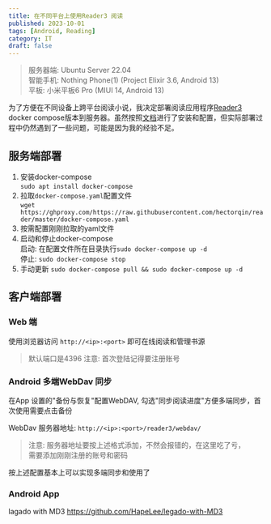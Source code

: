 ```yaml
---
title: 在不同平台上使用Reader3 阅读
published: 2023-10-01
tags: [Android, Reading]
category: IT
draft: false
---
```

> 服务器端: Ubuntu Server 22.04  
> 智能手机: Nothing Phone(1) (Project Elixir 3.6, Android 13)  
> 平板: 小米平板6 Pro (MIUI 14, Android 13)  

为了方便在不同设备上跨平台阅读小说，我决定部署阅读应用程序[Reader3](https://github.com/hectorqin/reader/) docker compose版本到服务器。虽然按照[文档](https://github.com/hectorqin/reader/blob/master/doc.md)进行了安装和配置，但实际部署过程中仍然遇到了一些问题，可能是因为我的经验不足。

## 服务端部署
1. 安装docker-compose  
`sudo apt install docker-compose`
2. 拉取`docker-compose.yaml`配置文件  
`wget https://ghproxy.com/https://raw.githubusercontent.com/hectorqin/reader/master/docker-compose.yaml`
3. 按需配置刚刚拉取的yaml文件  
4. 启动和停止docker-compose  
启动: 在配置文件所在目录执行`sudo docker-compose up -d`  
停止: `sudo docker-compose stop`
5. 手动更新
`sudo docker-compose pull && sudo docker-compose up -d`

## 客户端部署
### Web 端
使用浏览器访问 `http://<ip>:<port>` 即可在线阅读和管理书源
> 默认端口是4396
> 注意: 首次登陆记得要注册账号

### Android 多端WebDav 同步
在App 设置的"备份与恢复"配置WebDAV, 勾选"同步阅读进度"方便多端同步，首次使用需要点击备份  

WebDav 服务器地址: `http://<ip>:<port>/reader3/webdav/`
> 注意: 服务器地址要按上述格式添加，不然会报错的，在这里吃了亏，  
> 需要添加刚刚注册的账号和密码  

按上述配置基本上可以实现多端同步和使用了

### Android App 

lagado with MD3 https://github.com/HapeLee/legado-with-MD3